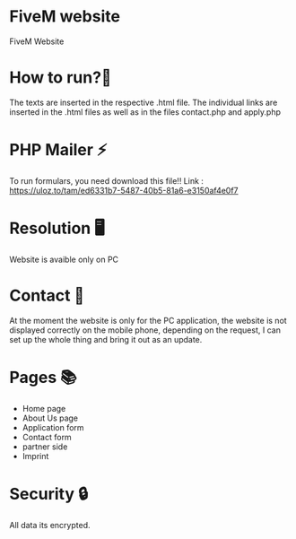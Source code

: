 # FiveM website
FiveM Website

# How to run?🏃
The texts are inserted in the respective .html file. The individual links are inserted in the .html files as well as in the files contact.php and apply.php

# PHP Mailer ⚡
To run formulars, you need download this file!!
Link : https://uloz.to/tam/ed6331b7-5487-40b5-81a6-e3150af4e0f7

# Resolution 🖥️
Website is avaible only on PC

# Contact 📱
At the moment the website is only for the PC application, the website is not displayed correctly on the mobile phone, depending on the request,
I can set up the whole thing and bring it out as an update.

# Pages 📚
- Home page
- About Us page
- Application form
- Contact form
- partner side
- Imprint

# Security 🔒
All data its encrypted.
